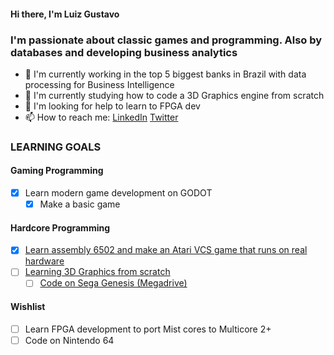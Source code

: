 #### Hi there, I'm Luiz Gustavo 

### I'm passionate about classic games and programming. Also by databases and developing business analytics

- 🔭 I'm currently working in the top 5 biggest banks in Brazil with data processing for Business Intelligence
- 🌱 I'm currently studying how to code a 3D Graphics engine from scratch
- 🤔 I'm looking for help to learn to FPGA dev
- 📫 How to reach me: <a href="https://www.linkedin.com/in/luiz-gustavo-almeida/">LinkedIn</a> <a href="https://twitter.com/NaReeZ">Twitter</a>

### LEARNING GOALS

#### Gaming Programming
- [x] Learn modern game development on GODOT
  - [x] Make a basic game

#### Hardcore Programming
- [x] <a href="https://github.com/nareez/bomber-atari">Learn assembly 6502 and make an Atari VCS game that runs on real hardware</a>
- [ ] <a href="https://github.com/nareez/3drenderer">Learning 3D Graphics from scratch</a>
  - [ ] <a href="https://github.com/nareez/3DRenderer-megadrive">Code on Sega Genesis (Megadrive)</a>

#### Wishlist
- [ ] Learn FPGA development to port Mist cores to Multicore 2+
- [ ] Code on Nintendo 64
